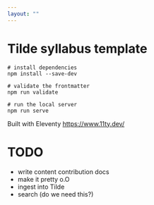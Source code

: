 ```yaml
---
layout: ""
---
```


# Tilde syllabus template

```
# install dependencies
npm install --save-dev

# validate the frontmatter
npm run validate

# run the local server
npm run serve
```

Built with Eleventy https://www.11ty.dev/

# TODO

- write content contribution docs
- make it pretty o.O
- ingest into Tilde
- search (do we need this?)
